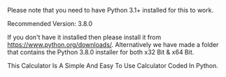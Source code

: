 Please note that you need to have Python 3.1+ installed for this to work.

Recommended Version: 3.8.0

If you don't have it installed then please install it from https://www.python.org/downloads/.
Alternatively we have made a folder that contains the Python 3.8.0 installer for both x32 Bit & x64 Bit.


This Calculator Is A Simple And Easy To Use Calculator Coded In Python.
